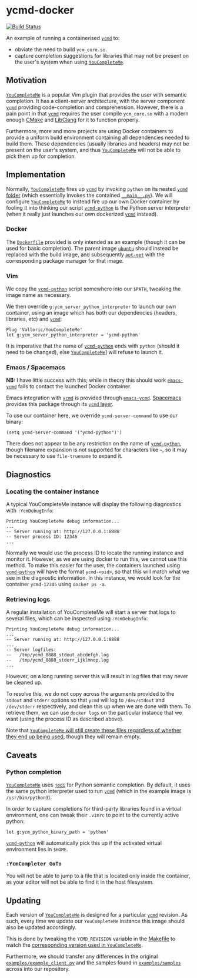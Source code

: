 # ycmd-docker

[![Build
Status](https://travis-ci.org/AlexandreCarlton/ycmd-docker.svg?branch=master)](https://travis-ci.org/AlexandreCarlton/ycmd-docker)

An example of running a containerised [`ycmd`](https://github.com/Valloric/ycmd) to:
 - obviate the need to build `ycm_core.so`.
 - capture completion suggestions for libraries that may not be present on the
   user's system when using [`YouCompleteMe`](https://github.com/Valloric/YouCompleteMe).

## Motivation

[`YouCompleteMe`](https://github.com/Valloric/YouCompleteMe) is a popular Vim
plugin that provides the user with semantic completion. It has a client-server
architecture, with the server component [`ycmd`](https://github.com/Valloric/ycmd)
providing code-completion and comprehension.
However, there is a pain point in that [`ycmd`](https://github.com/Valloric/ycmd)
requires the user compile `ycm_core.so` with a modern enough [CMake](https://cmake.org/)
and [LibClang](https://clang.llvm.org/docs/Tooling.html) for it to function properly.

Furthermore, more and more projects are using Docker containers to provide a
uniform build environment containing all dependencies needed to build them.
These dependencies (usually libraries and headers) may not be present on the
user's system, and thus [`YouCompleteMe`](https://github.com/Valloric/YouCompleteMe)
will not be able to pick them up for completion.

## Implementation

Normally, [`YouCompleteMe`](https://github.com/Valloric/YouCompleteMe) fires up
[`ycmd`](https://github.com/Valloric/ycmd) by invoking `python` on its nested
[`ycmd` folder](https://github.com/Valloric/ycmd/tree/master/ycmd) (which
essentially invokes the contained [`__main__.py`](https://github.com/Valloric/ycmd/blob/master/ycmd/__main__.py)).
We will configure [`YouCompleteMe`](https://github.com/Valloric/YouCompleteMe) to instead fire up our own Docker container
by fooling it into thinking our script [`ycmd-python`](ycmd-python) is the Python
server interpreter (when it really just launches our own dockerized [`ycmd`](https://github.com/Valloric/ycmd)
instead).

### Docker

The [`Dockerfile`](Dockerfile) provided is only intended as an example (though
it can be used for basic completion).
The parent image [`ubuntu`](https://hub.docker.com/_/ubuntu/) should instead be
replaced with the build image, and subsequently [`apt-get`](https://linux.die.net/man/8/apt-get)
with the corresponding package manager for that image.

### Vim

We copy the [`ycmd-python`](ycmd-python) script somewhere into our `$PATH`,
tweaking the image name as necessary.

We then override `g:ycm_server_python_interpreter` to launch our own container,
using an image which has both our dependencies (headers, libraries, etc) and
[`ycmd`](https://github.com/Valloric/ycmd):

```vim
Plug 'Valloric/YouCompleteMe'
let g:ycm_server_python_interpreter = 'ycmd-python'
```

It is imperative that the name of [`ycmd-python`](ycmd-python) ends with
`python` (should it need to be changed), else [`YouCompleteMe`](https://github.com/Valloric/YouCompleteMe)]
will refuse to launch it.

### Emacs / Spacemacs

**NB:** I have little success with this; while in theory this should work [`emacs-ycmd`](https://github.com/abingham/emacs-ycmd)
fails to contact the launched Docker container.

Emacs integration with [`ycmd`](https://github.com/Valloric/ycmd) is provided through [`emacs-ycmd`](https://github.com/abingham/emacs-ycmd).
[Spacemacs](http://spacemacs.org) provides this package through its [`ycmd` layer](https://github.com/syl20bnr/spacemacs/tree/master/layers/%2Btools/ycmd).

To use our container here, we override `ycmd-server-command` to use our binary:

```elisp
(setq ycmd-server-command '("ycmd-python")')
```

There does not appear to be any restriction on the name of [`ycmd-python`](ycmd-python),
though filename expansion is not supported for characters like `~`, so it may
be necessary to use `file-truename` to expand it.

## Diagnostics

### Locating the container instance
A typical YouCompleteMe instance will display the following diagnostics with
`:YcmDebugInfo`:

```
Printing YouCompleteMe debug information...
...
-- Server running at: http://127.0.0.1:8888
-- Server process ID: 12345
...
```

Normally we would use the process ID to locate the running instance and monitor
it.
However, as we are using docker to run this, we cannot use this method.
To make this easier for the user, the containers launched using [`ycmd-python`](ycmd-python)
will have the format `ycmd-<pid>`, so that this will match what we see in the
diagnostic information.
In this instance, we would look for the container `ycmd-12345` using
`docker ps -a`.

### Retrieving logs
A regular installation of YouCompleteMe will start a server that logs to
several files, which can be inspected using `:YcmDebugInfo`:

```
Printing YouCompleteMe debug information...
...
-- Server running at: http://127.0.0.1:8888
...
-- Server logfiles:
--   /tmp/ycmd_8888_stdout_abcdefgh.log
--   /tmp/ycmd_8888_stderr_ijklmnop.log
...
```

However, on a long running server this will result in log files that may never
be cleaned up.

To resolve this, we do not copy across the arguments provided to the `stdout`
and `stderr` options so that `ycmd` will log to `/dev/stdout` and `/dev/stderr`
respectively, and clean this up when we are done with them.
To retrieve them, we can use `docker logs` on the particular instance that we
want (using the process ID as described above).

Note that [`YouCompleteMe` will still create these files regardless of whether
they end up being used](https://github.com/Valloric/YouCompleteMe/blob/28292f0f62e6352111b694ce8753bf739b50fb40/python/ycm/youcompleteme.py#L175),
though they will remain empty.

## Caveats

### Python completion

[`YouCompleteMe`](https://github.com/Valloric/YouCompleteMe) uses
[`jedi`](https://github.com/davidhalter/jedi) for Python
semantic completion. By default, it uses the same python interpreter used to
run [`ycmd`](https://github.com/Valloric/ycmd) (which in the example image is `/usr/bin/python3`).

In order to capture completions for third-party libraries found in a
virtual environment, one can tweak their `.vimrc` to point to the currently
active python:

```vim
let g:ycm_python_binary_path = 'python'
```

[`ycmd-python`](ycmd-python) will automatically pick this up if the activated virtual
environment lies in `$HOME`.

### `:YcmCompleter GoTo`

You will not be able to jump to a file that is located only inside the
container, as your editor will not be able to find it in the host filesystem.

## Updating

Each version of [`YouCompleteMe`](https://github.com/Valloric/YouCompleteMe) is
designed for a particular [`ycmd`](https://github.com/Valloric/ycmd) revision.
As such, every time we update our `YouCompleteMe` instance this image should
also be updated accordingly.

This is done by tweaking the `YCMD_REVISION` variable in the [Makefile](Makefile)
to match the [corresponding version used in `YouCompleteMe`](https://github.com/Valloric/YouCompleteMe/tree/master/third_party).

Furthermore, we should transfer any differences in the original [`examples/example_client.py`](https://github.com/Valloric/ycmd/blob/master/examples/example_client.py)
and the samples found in [`examples/samples`](https://github.com/Valloric/ycmd/tree/master/examples/samples)
across into our repository.

